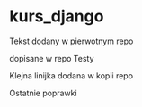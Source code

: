 # kurs_django

Tekst dodany w pierwotnym repo

dopisane w repo Testy

Klejna linijka dodana w kopii repo

Ostatnie poprawki
